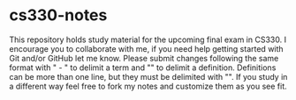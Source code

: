# cs330-notes
This repository holds study material for the upcoming final exam in CS330.
I encourage you to collaborate with me, if you need help getting started with Git and/or GitHub let me know.
Please submit changes following the same format with " - " to delimit a term and "\" to delimit a definition.
Definitions can be more than one line, but they must be delimited with "\".
If you study in a different way feel free to fork my notes and customize them as you see fit.
